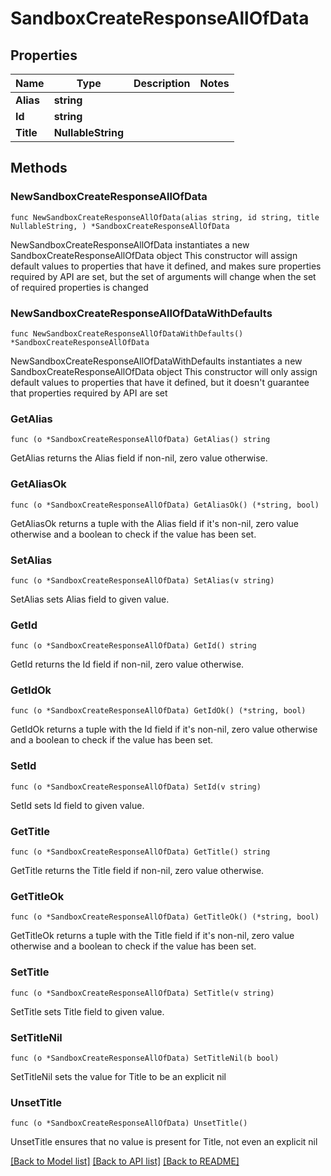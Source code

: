 # SandboxCreateResponseAllOfData

## Properties

Name | Type | Description | Notes
------------ | ------------- | ------------- | -------------
**Alias** | **string** |  | 
**Id** | **string** |  | 
**Title** | **NullableString** |  | 

## Methods

### NewSandboxCreateResponseAllOfData

`func NewSandboxCreateResponseAllOfData(alias string, id string, title NullableString, ) *SandboxCreateResponseAllOfData`

NewSandboxCreateResponseAllOfData instantiates a new SandboxCreateResponseAllOfData object
This constructor will assign default values to properties that have it defined,
and makes sure properties required by API are set, but the set of arguments
will change when the set of required properties is changed

### NewSandboxCreateResponseAllOfDataWithDefaults

`func NewSandboxCreateResponseAllOfDataWithDefaults() *SandboxCreateResponseAllOfData`

NewSandboxCreateResponseAllOfDataWithDefaults instantiates a new SandboxCreateResponseAllOfData object
This constructor will only assign default values to properties that have it defined,
but it doesn't guarantee that properties required by API are set

### GetAlias

`func (o *SandboxCreateResponseAllOfData) GetAlias() string`

GetAlias returns the Alias field if non-nil, zero value otherwise.

### GetAliasOk

`func (o *SandboxCreateResponseAllOfData) GetAliasOk() (*string, bool)`

GetAliasOk returns a tuple with the Alias field if it's non-nil, zero value otherwise
and a boolean to check if the value has been set.

### SetAlias

`func (o *SandboxCreateResponseAllOfData) SetAlias(v string)`

SetAlias sets Alias field to given value.


### GetId

`func (o *SandboxCreateResponseAllOfData) GetId() string`

GetId returns the Id field if non-nil, zero value otherwise.

### GetIdOk

`func (o *SandboxCreateResponseAllOfData) GetIdOk() (*string, bool)`

GetIdOk returns a tuple with the Id field if it's non-nil, zero value otherwise
and a boolean to check if the value has been set.

### SetId

`func (o *SandboxCreateResponseAllOfData) SetId(v string)`

SetId sets Id field to given value.


### GetTitle

`func (o *SandboxCreateResponseAllOfData) GetTitle() string`

GetTitle returns the Title field if non-nil, zero value otherwise.

### GetTitleOk

`func (o *SandboxCreateResponseAllOfData) GetTitleOk() (*string, bool)`

GetTitleOk returns a tuple with the Title field if it's non-nil, zero value otherwise
and a boolean to check if the value has been set.

### SetTitle

`func (o *SandboxCreateResponseAllOfData) SetTitle(v string)`

SetTitle sets Title field to given value.


### SetTitleNil

`func (o *SandboxCreateResponseAllOfData) SetTitleNil(b bool)`

 SetTitleNil sets the value for Title to be an explicit nil

### UnsetTitle
`func (o *SandboxCreateResponseAllOfData) UnsetTitle()`

UnsetTitle ensures that no value is present for Title, not even an explicit nil

[[Back to Model list]](../README.md#documentation-for-models) [[Back to API list]](../README.md#documentation-for-api-endpoints) [[Back to README]](../README.md)


